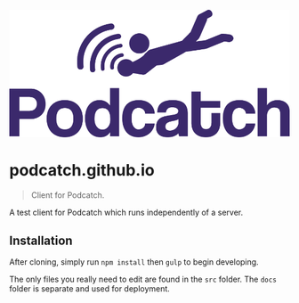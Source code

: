 ![Podcatch Logo](assets/Podcatch/V2/RianWardaya-Podcatch-V2.png)
# podcatch.github.io
> Client for Podcatch.

A test client for Podcatch which runs independently of a server.

## Installation
After cloning, simply run `npm install` then `gulp` to begin developing.

The only files you really need to edit are found in the `src` folder. The `docs` folder is separate and used for deployment.
